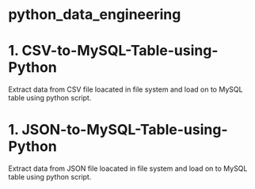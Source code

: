 # python_data_engineering
# 1. CSV-to-MySQL-Table-using-Python
Extract data from CSV file loacated in file system and load on to MySQL table using python script.

# 1. JSON-to-MySQL-Table-using-Python
Extract data from JSON file loacated in file system and load on to MySQL table using python script.
